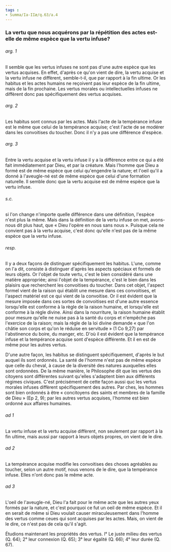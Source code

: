 ```yaml
---
tags : 
- Summa/Ia-IIæ/q.63/a.4
---
```


### La vertu que nous acquérons par la répétition des actes est-elle de même espèce que la vertu infuse?

###### arg. 1
Il semble que les vertus infuses ne sont pas d'une autre espèce que les vertus acquises. En effet, d'après ce qu'on vient de dire, la vertu acquise et la vertu infuse ne diffèrent, semble-t-il, que par rapport à la fin ultime. Or les habitus et les actes humains ne reçoivent pas leur espèce de la fin ultime, mais de la fin prochaine. Les vertus morales ou intellectuelles infuses ne diffèrent donc pas spécifiquement des vertus acquises. 

###### arg. 2
Les habitus sont connus par les actes. Mais l'acte de la tempérance infuse est le même que celui de la tempérance acquise; c'est l'acte de se modérer dans les convoitises du toucher. Donc il n'y a pas une différence d'espèce. 

###### arg. 3
Entre la vertu acquise et la vertu infuse il y a la différence entre ce qui a été fait immédiatement par Dieu, et par la créature. Mais l'homme que Dieu a formé est de même espèce que celui qu'engendre la nature; et I'oeil qu'il a donné à l'aveugle-né est de même espèce que celui d'une formation naturelle. Il semble donc que la vertu acquise est de même espèce que la vertu infuse. 

###### s.c.
si l'on change n'importe quelle différence dans une définition, l'espèce n'est plus la même. Mais dans la définition de la vertu infuse on met, avons-nous dit plus haut, que « Dieu l'opère en nous sans nous ». Puisque cela ne convient pas à la vertu acquise, c'est donc qu'elle n'est pas de la même espèce que la vertu infuse. 

###### resp.
Il y a deux façons de distinguer spécifiquement les habitus. L'une, comme on l'a dit, consiste à distinguer d'après les aspects spéciaux et formels de leurs objets. Or l'objet de toute vertu, c'est le bien considéré dans une matière appropriée; ainsi l'objet de la tempérance, c'est le bien dans les plaisirs que recherchent les convoitises du toucher. Dans cet objet, l'aspect formel vient de la raison qui établit une mesure dans ces convoitises, et l'aspect matériel est ce qui vient de la convoitise. Or il est évident que la mesure imposée dans ces sortes de convoitises est d'une autre essence lorsqu'elle est conforme à la règle de la raison humaine, et lorsqu'elle est conforme à la règle divine. Ainsi dans la nourriture, la raison humaine établit pour mesure qu'elle ne nuise pas à la santé du corps et n'empêche pas l'exercice de la raison; mais la règle de la loi divine demande « que l'on châtie son corps et qu'on le réduise en servitude » (1 Co 9,27) par l'abstinence du boire, du manger, etc. D'où il est évident que la tempérance infuse et la tempérance acquise sont d'espèce différente. Et il en est de même pour les autres vertus. 

D'une autre façon, les habitus se distinguent spécifiquement, d'après le but auquel ils sont ordonnés. La santé de l'homme n'est pas de même espèce que celle du cheval, à cause de la diversité des natures auxquelles elles sont ordonnées. De la même manière, le Philosophe dit que les vertus des citoyens sont différentes suivant qu'elles s'adaptent bien aux différents régimes civiques. C'est précisément de cette façon aussi quc les vertus morales infuses diffèrent spécifiquement des autres. Par ches, les hommes sont bien ordonnés à être « concitoyens des saints et membres de la famille de Dieu » (Ep 2, 9); par les autres vertus acquises, l'homme est bien ordonné aux affaires humaines. 

###### ad 1
La vertu infuse et la vertu acquise diffèrent, non seulement par rapport à la fin ultime, mais aussi par rapport à leurs objets propres, on vient de le dire. 

###### ad 2
La tempérance acquise modifie les convoitises des choses agréables au toucher, selon un autre motif, nous venons de le dire, que la tempérance infuse. Elles n'ont donc pas le même acte. 

###### ad 3
L'oeil de l'aveugle-né, Dieu l'a fait pour le même acte que les autres yeux formés par la nature, et c'est pourquoi ce fut un oeil de même espèce. Et il en serait de même si Dieu voulait causer miraculeusement dans l'homme des vertus comme ceues qui sont acquises par les actes. Mais, on vient de le dire, ce n'est pas de cela qu'il s'agit. 

Étudions maintenant les propriétés des vertus. l° Le juste milieu des vertus (Q. 64); 2° leur connexion (Q. 65); 3° leur égalité (Q. 66); 4° leur durée (Q. 67). 


